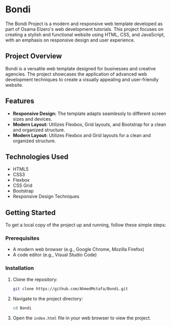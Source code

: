 # Bondi

The Bondi Project is a modern and responsive web template developed as part of Osama Elzero's web development tutorials. This project focuses on creating a stylish and functional website using HTML, CSS, and JavaScript, with an emphasis on responsive design and user experience.

## Project Overview

Bondi is a versatile web template designed for businesses and creative agencies. The project showcases the application of advanced web development techniques to create a visually appealing and user-friendly website.

## Features

- **Responsive Design:** The template adapts seamlessly to different screen sizes and devices.
- **Modern Layout:** Utilizes Flexbox, Grid layouts, and Bootstrap for a clean and organized structure.
- **Modern Layout:** Utilizes Flexbox and Grid layouts for a clean and organized structure.

## Technologies Used

- HTML5
- CSS3
- Flexbox
- CSS Grid
- Bootstrap
- Responsive Design Techniques

## Getting Started

To get a local copy of the project up and running, follow these simple steps:

### Prerequisites

- A modern web browser (e.g., Google Chrome, Mozilla Firefox)
- A code editor (e.g., Visual Studio Code)

### Installation

1. Clone the repository:
    ```bash
    git clone https://github.com/AhmedMstafa/Bondi.git
    ```
2. Navigate to the project directory:
    ```bash
    cd Bondi
    ```
3. Open the `index.html` file in your web browser to view the project.

